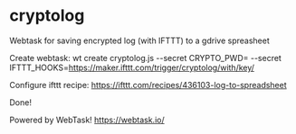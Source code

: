 # cryptolog
Webtask for saving encrypted log (with IFTTT) to a gdrive spreasheet

Create webtask:
  wt create cryptolog.js --secret CRYPTO_PWD=<password> --secret  IFTTT_HOOKS=https://maker.ifttt.com/trigger/cryptolog/with/key/<ifftkey>

Configure ifttt recipe:
  https://ifttt.com/recipes/436103-log-to-spreadsheet
  
Done!

Powered by WebTask!
  https://webtask.io/
